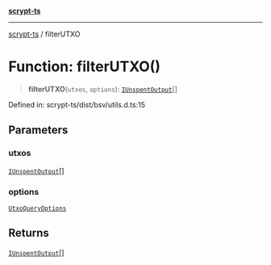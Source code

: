 [**scrypt-ts**](../README.md)

***

[scrypt-ts](../globals.md) / filterUTXO

# Function: filterUTXO()

> **filterUTXO**(`utxos`, `options`): [`IUnspentOutput`](../@scrypt-inc/bsv/namespaces/Transaction/interfaces/IUnspentOutput.md)[]

Defined in: scrypt-ts/dist/bsv/utils.d.ts:15

## Parameters

### utxos

[`IUnspentOutput`](../@scrypt-inc/bsv/namespaces/Transaction/interfaces/IUnspentOutput.md)[]

### options

[`UtxoQueryOptions`](../interfaces/UtxoQueryOptions.md)

## Returns

[`IUnspentOutput`](../@scrypt-inc/bsv/namespaces/Transaction/interfaces/IUnspentOutput.md)[]
